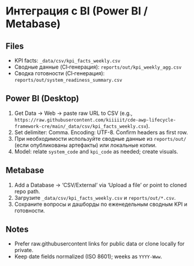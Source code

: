 # Интеграция с BI (Power BI / Metabase)

## Files
- KPI facts: `_data/csv/kpi_facts_weekly.csv`
- Сводные данные (CI‑генерация): `reports/out/kpi_weekly_agg.csv`
- Сводка готовности (CI‑генерация): `reports/out/system_readiness_summary.csv`

## Power BI (Desktop)
1. Get Data → Web → paste raw URL to CSV (e.g., `https://raw.githubusercontent.com/kiiiiit/cde-awp-lifecycle-framework-cre/main/_data/csv/kpi_facts_weekly.csv`).
2. Set delimiter: Comma. Encoding: UTF-8. Confirm headers as first row.
3. При необходимости используйте сводные данные из `reports/out/` (если опубликованы артефакты) или локальные копии.
4. Model: relate `system_code` and `kpi_code` as needed; create visuals.

## Metabase
1. Add a Database → ‘CSV/External’ via ‘Upload a file’ or point to cloned repo path.
2. Загрузите `_data/csv/kpi_facts_weekly.csv` и `reports/out/*.csv`.
3. Сохраните вопросы и дашборды по еженедельным сводным KPI и готовности.

## Notes
- Prefer raw.githubusercontent links for public data or clone locally for private.
- Keep date fields normalized (ISO 8601); weeks as `YYYY-Www`.
